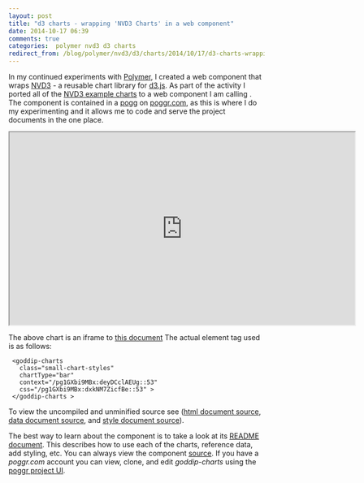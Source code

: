 ```yaml
---
layout: post
title: "d3 charts - wrapping 'NVD3 Charts' in a web component"
date: 2014-10-17 06:39
comments: true
categories:  polymer nvd3 d3 charts
redirect_from: /blog/polymer/nvd3/d3/charts/2014/10/17/d3-charts-wrapping-nvd3-charts-web-component
---
```


In my continued experiments with <a href="https://www.polymer-project.org/" target="_blank">Polymer</a>, I created a web component that wraps  <a href="http://nvd3.org/" target="_blank">NVD3</a> - a reusable chart library for  <a href="http://d3js.org/" target="_blank">d3.js</a>.
As part of the activity I ported all of the  <a href="http://nvd3.org/examples/index.html" target="_blank">NVD3 example charts</a> to a web component I am calling _<goddip-charts>_. The component is contained in a <a href="http://www.poggr.com/pekqyTpXDEe:deJoY70GdVx" target="_blank">pogg</a> on <a href="http://www.poggr.com/home/" target="_blank">poggr.com</a>, as this is where I do my experimenting and it allows me to code and serve the project documents in the one place. 

<iframe width="680px" height="380px" src="http://www.poggr.com/pg1GXbi9MBx:dlym9bhp4Lx::53"></iframe> 

The above chart is an iframe to <a href="http://www.poggr.com/pg1GXbi9MBx:dlym9bhp4Lx::53" target="_blank">this document</a> The actual element tag used is as follows:

     <goddip-charts  
       class="small-chart-styles"
       chartType="bar"
       context="/pg1GXbi9MBx:deyDCclAEUg::53" 
       css="/pg1GXbi9MBx:dxkNM7ZicfBe::53" >
     </goddip-charts >

To view the uncompiled and unminified source see (<a href="http://source.poggr.com/pg1GXbi9MBx:dlym9bhp4Lx::49" target="_blank">html document source</a>, <a href="http://source.poggr.com/pg1GXbi9MBx:deyDCclAEUg::49" target="_blank">data document source</a>, and <a href="http://source.poggr.com/pg1GXbi9MBx:dxkNM7ZicfBe::49" target="_blank">style document source</a>).
     
The best way to learn about the _<goddip-charts>_ component is to take a look at its <a href="http://www.poggr.com/pg1GXbi9MBx:dgJXG7boqzSe" target="_blank">README document</a>. This describes how to use each of the charts, reference data, add styling, etc. You can always view the component <a href="http://source.poggr.com/pg1GXbi9MBx:dlJkI7k9tBe" target="_blank">source</a>. If you have a _poggr.com_ account you can view, clone, and edit _goddip-charts_ using the <a href="http://project.poggr.com/pg1GXbi9MBx" target="_blank">poggr project UI</a>.






